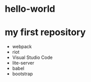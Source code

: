 # hello-world
my first repository
==============================================

* webpack
* riot
* Visual Studio Code
* lite-server
* babel
* bootstrap
